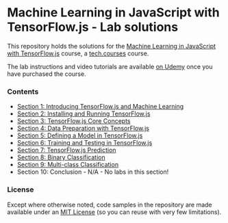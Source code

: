 # Machine Learning in JavaScript with TensorFlow.js - Lab solutions

This repository holds the solutions for the [Machine Learning in JavaScript with TensorFlow.js](https://www.udemy.com/machine-learning-in-javascript-with-tensorflow-js/?couponCode=TECH.COURSES.10) course, a [tech.courses](https://tech.courses) course. 

The lab instructions and video tutorials are available [on Udemy](https://www.udemy.com/machine-learning-in-javascript-with-tensorflow-js/?couponCode=TECH.COURSES.10) once you have purchased the course.

### Contents

- [Section 1: Introducing TensorFlow.js and Machine Learning](./Sections/1-overview/README.md)
- [Section 2: Installing and Running TensorFlow.js](./Sections/2-install/README.md)
- [Section 3: TensorFlow.js Core Concepts](./Sections/3-concepts/README.md)
- [Section 4: Data Preparation with TensorFlow.js](./Sections/4-data-prep/README.md)
- [Section 5: Defining a Model in TensorFlow.js](./Sections/5-model/README.md)
- [Section 6: Training and Testing in TensorFlow.js](./Sections/6-training-testing/README.md)
- [Section 7: TensorFlow.js  Prediction](./Sections/7-predictions/README.md)
- [Section 8: Binary Classification](./Sections/8-classification/README.md)
- [Section 9: Multi-class Classification](./Sections/9-multi-class/README.md)
- Section 10: Conclusion - N/A - No labs in this section!

### License

Except where otherwise noted, code samples in the repository are made available under an [MIT License](./LICENSE) (so you can reuse with very few limitations).
